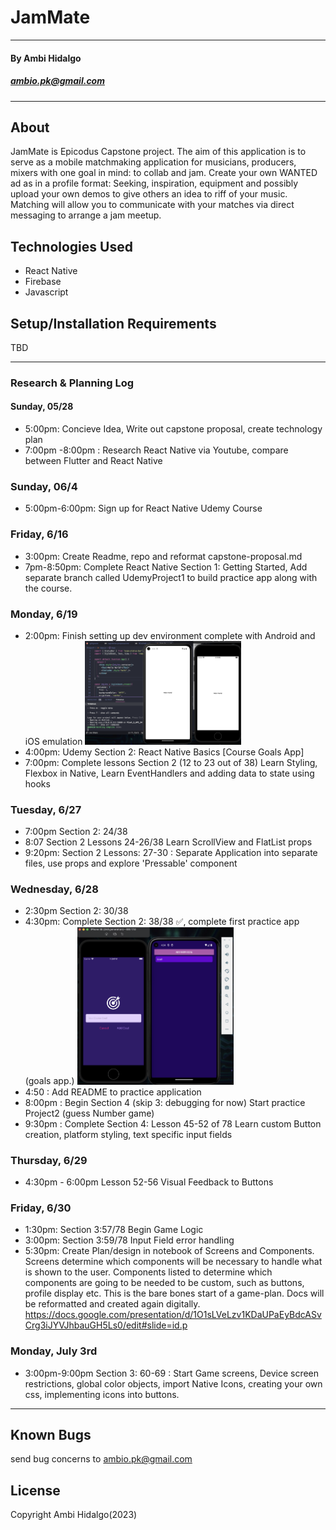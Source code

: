 # JamMate

---
#### By Ambi Hidalgo
##### ambio.pk@gmail.com 

---
## About 
JamMate is Epicodus Capstone project. The aim of this application is to serve as a mobile matchmaking application for musicians, producers, mixers with one goal in mind: to collab and jam. Create your own WANTED ad as in a profile format: Seeking, inspiration, equipment and possibly upload your own demos to give others an idea to riff of your music. Matching will allow you to communicate with your matches via direct messaging to arrange a jam meetup. 


## Technologies Used
* React Native
* Firebase
* Javascript


## Setup/Installation Requirements
TBD

---

### Research & Planning Log
#### Sunday, 05/28
* 5:00pm: Concieve Idea, Write out capstone proposal, create technology plan
* 7:00pm -8:00pm : Research React Native via Youtube, compare between Flutter and React Native 

### Sunday, 06/4 

* 5:00pm-6:00pm: Sign up for React Native Udemy Course

### Friday, 6/16

* 3:00pm: Create Readme, repo and reformat capstone-proposal.md
* 7pm-8:50pm: Complete React Native Section 1: Getting Started, Add separate branch called UdemyProject1 to build practice app along with the course.

### Monday, 6/19

* 2:00pm: Finish setting up dev environment complete with Android and iOS emulation
         <img src  = ./DevLogImg/log1.png width= '250'> 
* 4:00pm: Udemy Section 2: React Native Basics [Course Goals App]
* 7:00pm: Complete lessons Section 2 (12 to 23 out of 38) Learn Styling, Flexbox in Native, Learn  EventHandlers and adding data to state using hooks


### Tuesday, 6/27
* 7:00pm  Section 2: 24/38  
* 8:07 Section 2 Lessons 24-26/38 Learn ScrollView and FlatList props
* 9:20pm: Section 2  Lessons: 27-30 : Separate Application into separate  files, use props and explore 'Pressable' component 

### Wednesday, 6/28
* 2:30pm Section 2: 30/38 
* 4:30pm: Complete Section 2: 38/38 ✅, complete first practice app (goals app.)
    <img src='./DevLogImg/log2.png' width='250'>
* 4:50 : Add README to practice application 
* 8:00pm : Begin Section 4 (skip 3: debugging for now) Start practice Project2 (guess Number game)
* 9:30pm :  Complete Section 4: Lesson 45-52 of 78 Learn custom Button creation, platform styling, text specific input fields

### Thursday, 6/29
* 4:30pm - 6:00pm Lesson 52-56 Visual Feedback to Buttons

### Friday, 6/30
* 1:30pm: Section 3:57/78 Begin Game Logic
* 3:00pm: Section 3:59/78 Input Field error handling
* 5:30pm: Create Plan/design in notebook of Screens and Components. Screens determine which components will be necessary to handle what is shown to the user. Components listed to determine which components are going to be needed to be custom, such as buttons, profile display etc. This is the bare bones start of a game-plan. Docs will be reformatted and created again digitally.
    https://docs.google.com/presentation/d/1O1sLVeLzv1KDaUPaEyBdcASvCrg3iJYVJhbauGH5Ls0/edit#slide=id.p

### Monday, July 3rd

* 3:00pm-9:00pm Section 3: 60-69 : Start Game screens, Device screen restrictions, global color objects, import Native Icons, creating your own css, implementing icons into buttons.
---
    
## Known Bugs


send bug concerns to ambio.pk@gmail.com

## License


Copyright Ambi Hidalgo(2023)